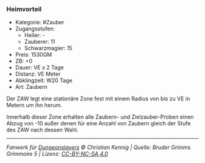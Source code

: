 ### Heimvorteil

- Kategorie: #Zauber
- Zugangsstufen:
  - Heiler: -
  - Zauberer: 11
  - Schwarzmagier: 15
- Preis: 1530GM
- ZB: +0
- Dauer: VE x 2 Tage
- Distanz: VE Meter
- Abklingzeit: W20 Tage
- Art: Zaubern

Der ZAW legt eine stationäre Zone fest mit einem Radius von bis zu VE in Metern um ihn herum.

Innerhalb dieser Zone erhalten alle Zaubern- und Zielzauber-Proben einen Abzug von -10 außer denen für eine Anzahl von Zaubern gleich der Stufe des ZAW nach dessen Wahl.

---

_Fanwerk für [Dungeonslayers](https://www.dungeonslayers.net/) © Christian Kennig | Quelle: Bruder Grimms Grimmoire 5 | Lizenz: [CC-BY-NC-SA 4.0](https://creativecommons.org/licenses/by-nc-sa/4.0/deed.de)_
